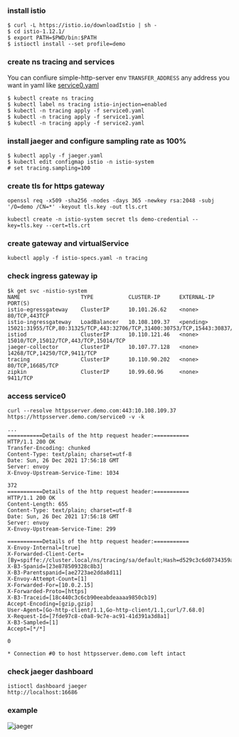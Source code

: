 ### install istio
```
$ curl -L https://istio.io/downloadIstio | sh -
$ cd istio-1.12.1/
$ export PATH=$PWD/bin:$PATH
$ istioctl install --set profile=demo
```

### create ns tracing and services
You can confiure simple-http-server env `TRANSFER_ADDRESS` any address you want in yaml like [service0.yaml](service0.yaml)
```
$ kubectl create ns tracing
$ kubectl label ns tracing istio-injection=enabled
$ kubectl -n tracing apply -f service0.yaml
$ kubectl -n tracing apply -f service1.yaml
$ kubectl -n tracing apply -f service2.yaml
```

### install jaeger and configure sampling rate as 100%
```
$ kubectl apply -f jaeger.yaml
$ kubectl edit configmap istio -n istio-system
# set tracing.sampling=100
```

### create tls for https gateway
```
openssl req -x509 -sha256 -nodes -days 365 -newkey rsa:2048 -subj '/O=demo /CN=*' -keyout tls.key -out tls.crt

kubectl create -n istio-system secret tls demo-credential --key=tls.key --cert=tls.crt
```

### create gateway and virtualService
```
kubectl apply -f istio-specs.yaml -n tracing
```

### check ingress gateway ip
```
$k get svc -nistio-system
NAME                   TYPE           CLUSTER-IP      EXTERNAL-IP   PORT(S)
istio-egressgateway    ClusterIP      10.101.26.62    <none>        80/TCP,443TCP
istio-ingressgateway   LoadBalancer   10.108.109.37   <pending>     15021:31955/TCP,80:31325/TCP,443:32706/TCP,31400:30753/TCP,15443:30837/TCP
istiod                 ClusterIP      10.110.121.46   <none>        15010/TCP,15012/TCP,443/TCP,15014/TCP
jaeger-collector       ClusterIP      10.107.77.128   <none>        14268/TCP,14250/TCP,9411/TCP
tracing                ClusterIP      10.110.90.202   <none>        80/TCP,16685/TCP
zipkin                 ClusterIP      10.99.60.96     <none>        9411/TCP
```

### access service0
```
curl --resolve httpsserver.demo.com:443:10.108.109.37 https://httpsserver.demo.com/service0 -v -k

...
===========Details of the http request header:===========
HTTP/1.1 200 OK
Transfer-Encoding: chunked
Content-Type: text/plain; charset=utf-8
Date: Sun, 26 Dec 2021 17:56:18 GMT
Server: envoy
X-Envoy-Upstream-Service-Time: 1034

372
===========Details of the http request header:===========
HTTP/1.1 200 OK
Content-Length: 655
Content-Type: text/plain; charset=utf-8
Date: Sun, 26 Dec 2021 17:56:18 GMT
Server: envoy
X-Envoy-Upstream-Service-Time: 299

===========Details of the http request header:===========
X-Envoy-Internal=[true]
X-Forwarded-Client-Cert=[By=spiffe://cluster.local/ns/tracing/sa/default;Hash=d529c3c6d0734359a327fdc4c7532f9ed4ed69955f674137437851c9c9367832;Subject="";URI=spiffe://cluster.local/ns/tracing/sa/default]
X-B3-Spanid=[23e878509328c8b3]
X-B3-Parentspanid=[ae2723ae2dda8d11]
X-Envoy-Attempt-Count=[1]
X-Forwarded-For=[10.0.2.15]
X-Forwarded-Proto=[https]
X-B3-Traceid=[18c440c3c6cb90eeabdeaaaa9850cb19]
Accept-Encoding=[gzip,gzip]
User-Agent=[Go-http-client/1.1,Go-http-client/1.1,curl/7.68.0]
X-Request-Id=[7fde97c8-c0a8-9c7e-ac91-41d391a3d8a1]
X-B3-Sampled=[1]
Accept=[*/*]

0

* Connection #0 to host httpsserver.demo.com left intact
```

### check jaeger dashboard
```
istioctl dashboard jaeger
http://localhost:16686
```

### example
![jaeger](https://imgur.com/woT7jwJ.jpg)